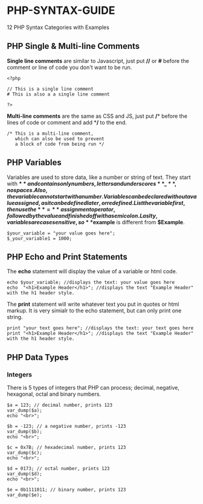 # PHP-SYNTAX-GUIDE
12 PHP Syntax Categories with Examples

## PHP Single & Multi-line Comments

**Single line comments** are similar to Javascript, just put **//** or **#** before the comment or line of code you don't want to be run.

```
<?php

// This is a single line comment
# This is also a a single line comment

?>
```

**Multi-line comments** are the same as CSS and JS, just put **/*** before the lines of code or comment and add ***/** to the end.

```
/* This is a multi-line comment,
   which can also be used to prevent
   a block of code from being run */
```
   
## PHP Variables

Variables are used to store data, like a number or string of text. They start with **$** and contains only numbers, letters and underscores **\_**, no spaces. Also, the variable cannot start with a number. Variables can be declared without a value assigned, as it can be defined later, or redefined. List the variable first, then use the **=** assignment operator, followed by the value and finished off with a semicolon. Laslty, variables are case sensitive, so **$example** is different from **$Example**.

```
$your_variable = "your value goes here";
$_your_variable1 = 1000;
```

## PHP Echo and Print Statements

The **echo** statement will display the value of a variable or html code.

```
echo $your_variable; //displays the text: your value goes here
echo  "<h1>Example Header</h1>"; //displays the text "Example Header" with the h1 header style. 
```

The **print** statement will write whatever text you put in quotes or html markup. It is very simialr to the echo statement, but can only print one string.

```
print "your text goes here"; //displays the text: your text goes here
print "<h1>Example Header</h1>"; //displays the text "Example Header" with the h1 header style. 
```

## PHP Data Types

### Integers

There is 5 types of integers that PHP can process; decimal, negative, hexagonal, octal and binary numbers.

```
$a = 123; // decimal number, prints 123
var_dump($a);
echo "<br>";
 
$b = -123; // a negative number, prints -123 
var_dump($b);
echo "<br>";
 
$c = 0x7B; // hexadecimal number, prints 123
var_dump($c);
echo "<br>";
 
$d = 0173; // octal number, prints 123
var_dump($d);
echo "<br>";
  
$e = 0b1111011; // binary number, prints 123
var_dump($e);

```
   
